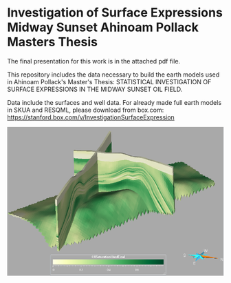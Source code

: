 # Investigation of Surface Expressions Midway Sunset Ahinoam Pollack Masters Thesis

The final presentation for this work is in the attached pdf file. 

This repository includes the data necessary to build the earth models used in Ahinoam Pollack's Master's Thesis: STATISTICAL INVESTIGATION OF SURFACE EXPRESSIONS IN THE MIDWAY SUNSET OIL FIELD.

Data include the surfaces and well data. 
For already made full earth models in SKUA and RESQML, please download from box.com:
https://stanford.box.com/v/InvestigationSurfaceExpression

![alt text](https://github.com/ahinoampollack/Investigation-of-Surface-Expressions-Midway-Sunset-Ahinoam-Pollack-Masters-Thesis/blob/master/githubimage.png)
